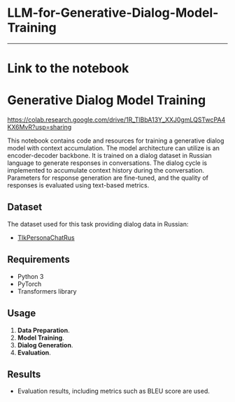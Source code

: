# LLM-for-Generative-Dialog-Model-Training

_____

# Link to the notebook
# Generative Dialog Model Training
https://colab.research.google.com/drive/1R_TlBbA13Y_XXJ0gmLQSTwcPA4KX6MvR?usp=sharing


This notebook contains code and resources for training a generative dialog model with context accumulation. The model architecture can utilize is an encoder-decoder backbone. It is trained on a dialog dataset in Russian language to generate responses in conversations. The dialog cycle is implemented to accumulate context history during the conversation. Parameters for response generation are fine-tuned, and the quality of responses is evaluated using text-based metrics.

## Dataset
The dataset used for this task providing dialog data in Russian:
- [TlkPersonaChatRus](https://tlk.s3.yandex.net/dataset/TlkPersonaChatRus.zip)
  
## Requirements
- Python 3
- PyTorch
- Transformers library
  
## Usage
1. **Data Preparation**.
2. **Model Training**.
3. **Dialog Generation**.
4. **Evaluation**.
## Results
- Evaluation results, including metrics such as BLEU score are used.

